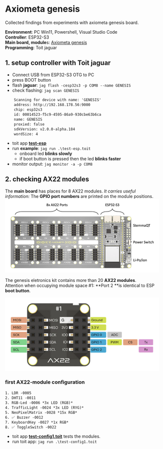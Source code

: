 # Axiometa genesis

Collected findings from experiments with axiometa genesis board.

**Environment**: PC Win11, Powershell, Visual Studio Code<br>
**Controller**: ESP32-S3<br>
**Main board, module**s: [Axiometa genesis](https://axiometa.ai/genesis/)<br>
**Programming**: Toit jaguar<br>





## 1. setup controller with Toit jaguar
- Connect USB from ESP32-S3 OTG to PC
- press BOOT button
- flash **jaguar**: `jag flash -cesp32s3 -p COM8 --name GENESIS`
- check flashing: `jag scan GENESIS`
```
    Scanning for device with name: 'GENESIS'
    address: http://192.168.178.56:9000
    chip: esp32s3
    id: 00014523-f5c9-4595-86a9-930cbe63b6ca
    name: GENESIS
    proxied: false
    sdkVersion: v2.0.0-alpha.184
    wordSize: 4
```
- toit app [**test-esp**](.\src\test-esp.toit)
- run **example**: `jag run .\test-esp.toit`
  - onboard led **blinks slowly**
  - if boot button is pressed then the led **blinks faster**
- monitor output: `jag monitor -a -p COM8`

## 2. checking AX22 modules

The **main board** has places for 8 AX22 modules. *It carries useful information:* The **GPIO port numbers** are printed on the module positions.
![Main board](main-board.png)

The genesis eletronics kit contains more than 20 **AX22 modules**.<br>
Attention when occupying module space #1: **Port 2 **is identical to ESP **boot button**.

![AX22 module](ax22-module-1.png)


### first AX22-module configuration 
    1. LDR -0005
    2. DHT11 -0011
    3. RGB-Led -0006 *3x LED (RGB)*
    4. TrafficLight -0024 *3x LED (RYG)*
    5. NeoPixelMatrix -0028 *15x RGB*
    6. ✅ Buzzer -0012 
    7. KeyboardKey -0027 *1x RGB*
    8. ✅ ToggleSwitch -0022


- toit app [**test-config1.toit**](.\src\test-config1.toit) tests the modules.
- run toit app: `jag run .\test-config1.toit`